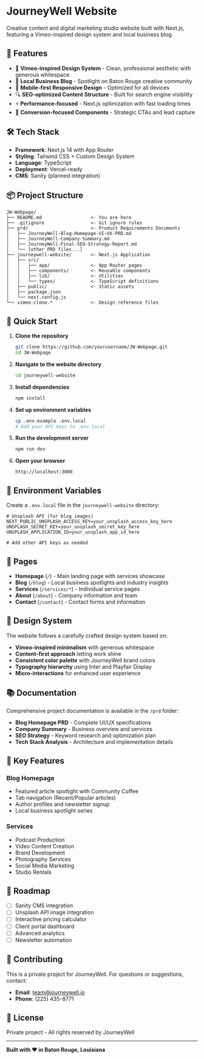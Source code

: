 # JourneyWell Website

Creative content and digital marketing studio website built with Next.js, featuring a Vimeo-inspired design system and local business blog.

## 🚀 Features

- 🎨 **Vimeo-inspired Design System** - Clean, professional aesthetic with generous whitespace
- 📝 **Local Business Blog** - Spotlight on Baton Rouge creative community
- 📱 **Mobile-first Responsive Design** - Optimized for all devices
- 🔍 **SEO-optimized Content Structure** - Built for search engine visibility
- ⚡ **Performance-focused** - Next.js optimization with fast loading times
- 🎯 **Conversion-focused Components** - Strategic CTAs and lead capture

## 🛠️ Tech Stack

- **Framework**: Next.js 14 with App Router
- **Styling**: Tailwind CSS + Custom Design System
- **Language**: TypeScript
- **Deployment**: Vercel-ready
- **CMS**: Sanity (planned integration)

## 📦 Project Structure

```
JW-Webpage/
├── README.md                  <- You are here
├── .gitignore                 <- Git ignore rules
├── prd/                       <- Product Requirements Documents
│   ├── JourneyWell-Blog-Homepage-UI-UX-PRD.md
│   ├── JourneyWell-Company-Summary.md
│   ├── JourneyWell-Final-SEO-Strategy-Report.md
│   └── [other PRD files...]
├── journeywell-website/       <- Next.js Application
│   ├── src/
│   │   ├── app/               <- App Router pages
│   │   ├── components/        <- Reusable components
│   │   ├── lib/               <- Utilities
│   │   └── types/             <- TypeScript definitions
│   ├── public/                <- Static assets
│   ├── package.json
│   └── next.config.js
└── vimeo-clone.*              <- Design reference files
```

## 🚀 Quick Start

1. **Clone the repository**
   ```bash
   git clone https://github.com/yourusername/JW-Webpage.git
   cd JW-Webpage
   ```

2. **Navigate to the website directory**
   ```bash
   cd journeywell-website
   ```

3. **Install dependencies**
   ```bash
   npm install
   ```

4. **Set up environment variables**
   ```bash
   cp .env.example .env.local
   # Add your API keys to .env.local
   ```

5. **Run the development server**
   ```bash
   npm run dev
   ```

6. **Open your browser**
   ```
   http://localhost:3000
   ```

## 🔑 Environment Variables

Create a `.env.local` file in the `journeywell-website` directory:

```env
# Unsplash API (for blog images)
NEXT_PUBLIC_UNSPLASH_ACCESS_KEY=your_unsplash_access_key_here
UNSPLASH_SECRET_KEY=your_unsplash_secret_key_here
UNSPLASH_APPLICATION_ID=your_unsplash_app_id_here

# Add other API keys as needed
```

## 📄 Pages

- **Homepage** (`/`) - Main landing page with services showcase
- **Blog** (`/blog`) - Local business spotlights and industry insights
- **Services** (`/services/*`) - Individual service pages
- **About** (`/about`) - Company information and team
- **Contact** (`/contact`) - Contact forms and information

## 🎨 Design System

The website follows a carefully crafted design system based on:
- **Vimeo-inspired minimalism** with generous whitespace
- **Content-first approach** letting work shine
- **Consistent color palette** with JourneyWell brand colors
- **Typography hierarchy** using Inter and Playfair Display
- **Micro-interactions** for enhanced user experience

## 📚 Documentation

Comprehensive project documentation is available in the `/prd` folder:

- **Blog Homepage PRD** - Complete UI/UX specifications
- **Company Summary** - Business overview and services
- **SEO Strategy** - Keyword research and optimization plan
- **Tech Stack Analysis** - Architecture and implementation details

## 🌟 Key Features

### Blog Homepage
- Featured article spotlight with Community Coffee
- Tab navigation (Recent/Popular articles)
- Author profiles and newsletter signup
- Local business spotlight series

### Services
- Podcast Production
- Video Content Creation
- Brand Development
- Photography Services
- Social Media Marketing
- Studio Rentals

## 🚧 Roadmap

- [ ] Sanity CMS integration
- [ ] Unsplash API image integration
- [ ] Interactive pricing calculator
- [ ] Client portal dashboard
- [ ] Advanced analytics
- [ ] Newsletter automation

## 🤝 Contributing

This is a private project for JourneyWell. For questions or suggestions, contact:
- **Email**: team@journeywell.io
- **Phone**: (225) 435-8771

## 📄 License

Private project - All rights reserved by JourneyWell

---

**Built with ❤️ in Baton Rouge, Louisiana** 